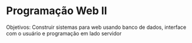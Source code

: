 # Programação Web II

Objetivos: Construir sistemas para web usando banco de dados, interface com o usuário e programação em lado servidor
